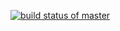 [![build status of master](https://travis-ci.com/DranoelMit/SSW567-HW2.svg?branch=master)](https://travis-ci.com/DranoelMit/SSW567-HW2)
